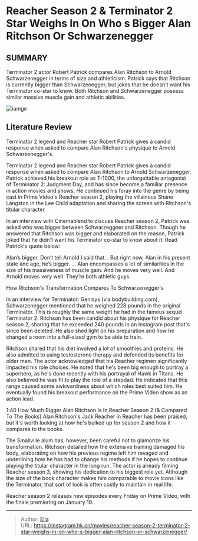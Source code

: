 # Reacher Season 2 &amp; Terminator 2 Star Weighs In On Who s Bigger Alan Ritchson Or Schwarzenegger


## SUMMARY 



  Terminator 2 actor Robert Patrick compares Alan Ritchson to Arnold Schwarzenegger in terms of size and athleticism.   Patrick says that Ritchson is currently bigger than Schwarzenegger, but jokes that he doesn&#39;t want his Terminator co-star to know.   Both Ritchson and Schwarzenegger possess similar massive muscle gain and athletic abilities.  

![iamge](https://static1.srcdn.com/wordpress/wp-content/uploads/2024/01/custom-image-of-alan-ritchson-in-reacher-and-arnold-schwernegger-in-terminator-2.jpg)

## Literature Review

Terminator 2 legend and Reacher star Robert Patrick gives a candid response when asked to compare Alan Ritchson&#39;s physique to Arnold Schwarzenegger&#39;s.




Terminator 2 legend and Reacher star Robert Patrick gives a candid response when asked to compare Alan Ritchson to Arnold Schwarzenegger. Patrick achieved his breakout role as T-1000, the unforgettable antagonist of Terminator 2: Judgment Day, and has since become a familiar presence in action movies and shows. He continued his foray into the genre by being cast in Prime Video&#39;s Reacher season 2, playing the villainous Shane Langston in the Lee Child adaptation and sharing the screen with Ritchson&#39;s titular character.




In an interview with Cinemablend to discuss Reacher season 2, Patrick was asked who was bigger between Schwarzeggner and Ritchson. Though he answered that Ritchson was bigger and elaborated on the reason, Patrick joked that he didn&#39;t want his Terminator co-star to know about it. Read Patrick&#39;s quote below:


Alan’s bigger. Don’t tell Arnold I said that. . But right now, Alan in his present state and age, he’s bigger. … Alan encompasses a lot of similarities in the size of his massiveness of muscle gain. And he moves very well. And Arnold moves very well. They’re both athletic guys.



 How Ritchson&#39;s Transformation Compares To Schwarzenegger&#39;s 
          

In an interview for Terminator: Genisys (via bodybuilding.com), Schwarzenegger mentioned that he weighed 228 pounds in the original Terminator. This is roughly the same weight he had in the famous sequel Terminator 2. Ritchson has been candid about his physique for Reacher season 2, sharing that he exceeded 240 pounds in an Instagram post that&#39;s since been deleted. He also shed light on his preparation and how he changed a room into a full-sized gym to be able to train.




Ritchson shared that his diet involved a lot of smoothies and proteins. He also admitted to using testosterone therapy and defended its benefits for older men. The actor acknowledged that his Reacher regimen significantly impacted his role choices. He noted that he&#39;s been big enough to portray a superhero, as he&#39;s done recently with his portrayal of Hawk in Titans. He also believed he was fit to play the role of a stepdad. He indicated that this range caused some awkwardness about which roles best suited him. He eventually found his breakout performance on the Prime Video show as an action lead.

  1:40                       How Much Bigger Alan Ritchson Is In Reacher Season 2 (&amp; Compared To The Books)   Alan Ritchson&#39;s Jack Reacher in Reacher has been praised, but it&#39;s worth looking at how he&#39;s bulked up for season 2 and how it compares to the books.   

The Smallville alum has, however, been careful not to glamorize his transformation. Ritchson detailed how the extensive training damaged his body, elaborating on how his previous regime left him ravaged and underlining how he has had to change his methods if he hopes to continue playing the titular character in the long run. The actor is already filming Reacher season 3, showing his dedication to his biggest role yet. Although the size of the book character makes him comparable to movie icons like the Terminator, that sort of look is often costly to maintain in real life.












Reacher season 2 releases new episodes every Friday on Prime Video, with the finale premiering on January 19.






---

> Author: [Ella](https://instagram.hk.cn/)  
> URL: https://instagram.hk.cn/movies/reacher-season-2-terminator-2-star-weighs-in-on-who-s-bigger-alan-ritchson-or-schwarzenegger/  

